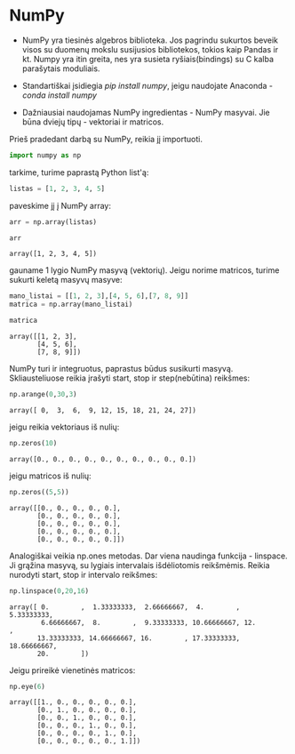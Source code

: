 
# NumPy

* NumPy yra tiesinės algebros biblioteka. Jos pagrindu sukurtos beveik visos su duomenų mokslu susijusios bibliotekos, tokios kaip Pandas ir kt. Numpy yra itin greita, nes yra susieta ryšiais(bindings) su C kalba parašytais moduliais. 

* Standartiškai įsidiegia *pip install numpy*, jeigu naudojate Anaconda - *conda install numpy*
* Dažniausiai naudojamas NumPy ingredientas - NumPy masyvai. Jie būna dviejų tipų - vektoriai ir matricos.  

Prieš pradedant darbą su NumPy, reikia jį importuoti.


```python
import numpy as np
```

tarkime, turime paprastą Python list'ą:


```python
listas = [1, 2, 3, 4, 5]
```

paveskime jį į NumPy array:


```python
arr = np.array(listas)
```


```python
arr
```




    array([1, 2, 3, 4, 5])



gauname 1 lygio NumPy masyvą (vektorių). Jeigu norime matricos, turime sukurti keletą masyvų masyve:


```python
mano_listai = [[1, 2, 3],[4, 5, 6],[7, 8, 9]]
matrica = np.array(mano_listai)

```


```python
matrica
```




    array([[1, 2, 3],
           [4, 5, 6],
           [7, 8, 9]])



NumPy turi ir integruotus, paprastus būdus susikurti masyvą. Skliausteliuose reikia įrašyti start, stop ir step(nebūtina) reikšmes:


```python
np.arange(0,30,3)
```




    array([ 0,  3,  6,  9, 12, 15, 18, 21, 24, 27])



jeigu reikia vektoriaus iš nulių:


```python
np.zeros(10)
```




    array([0., 0., 0., 0., 0., 0., 0., 0., 0., 0.])



jeigu matricos iš nulių:


```python
np.zeros((5,5))
```




    array([[0., 0., 0., 0., 0.],
           [0., 0., 0., 0., 0.],
           [0., 0., 0., 0., 0.],
           [0., 0., 0., 0., 0.],
           [0., 0., 0., 0., 0.]])



Analogiškai veikia np.ones metodas.
Dar viena naudinga funkcija - linspace. Ji grąžina masyvą, su lygiais intervalais išdėliotomis reikšmėmis. Reikia nurodyti start, stop ir intervalo reikšmes:


```python
np.linspace(0,20,16)
```




    array([ 0.        ,  1.33333333,  2.66666667,  4.        ,  5.33333333,
            6.66666667,  8.        ,  9.33333333, 10.66666667, 12.        ,
           13.33333333, 14.66666667, 16.        , 17.33333333, 18.66666667,
           20.        ])



Jeigu prireikė vienetinės matricos:


```python
np.eye(6)
```




    array([[1., 0., 0., 0., 0., 0.],
           [0., 1., 0., 0., 0., 0.],
           [0., 0., 1., 0., 0., 0.],
           [0., 0., 0., 1., 0., 0.],
           [0., 0., 0., 0., 1., 0.],
           [0., 0., 0., 0., 0., 1.]])




```python

```